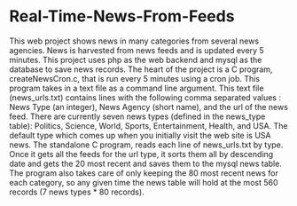 # Real-Time-News-From-Feeds
This web project shows news in many categories from several news agencies. News is harvested from news feeds and is updated every 5 minutes.
This project uses php as the web backend and mysql as the database to save news records. 
The heart of the project is a C program, createNewsCron.c, that is run every 5 minutes using a cron job. This program takes in a text file as a command line argument.
This text file (news_urls.txt) contains lines with the following comma separated values : News Type (an integer), News Agency (short name), and the url of the news feed.
There are currently seven news types (defined in the news_type table): Politics, Science, World, Sports, Entertainment, Health, and USA. The default type which comes up when you initially visit the web site is USA news.
The standalone C program, reads each line of news_urls.txt by type. Once it gets all the feeds for the url type, it sorts them all by descending date and gets the 20 most recent and saves them to the mysql news table.
The program also takes care of only keeping the 80 most recent news for each category, so any given time the news table will hold at the most 560 records (7 news types * 80 records).

